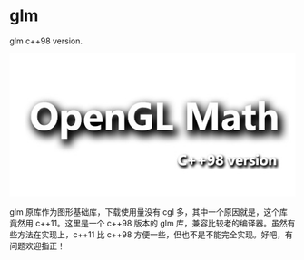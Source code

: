 # glm
glm c++98 version.

![logo](https://github.com/sdragonx/glm/blob/main/glm.jpg)

glm 原库作为图形基础库，下载使用量没有 cgl 多，其中一个原因就是，这个库竟然用 c++11。这里是一个 c++98 版本的 glm 库，兼容比较老的编译器。虽然有些方法在实现上，c++11 比 c++98 方便一些，但也不是不能完全实现。好吧，有问题欢迎指正！
